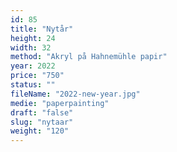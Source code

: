 ```yaml
---
id: 85
title: "Nytår"
height: 24
width: 32
method: "Akryl på Hahnemühle papir"
year: 2022
price: "750"
status: ""
fileName: "2022-new-year.jpg"
medie: "paperpainting"
draft: "false"
slug: "nytaar"
weight: "120"
---
```

